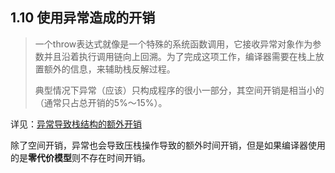 ## 1.10 使用异常造成的开销

> 一个throw表达式就像是一个特殊的系统函数调用，它接收异常对象作为参数并且沿着执行调用链向上回溯。为了完成这项工作，编译器需要在栈上放置额外的信息，来辅助栈反解过程。
>
> 典型情况下异常（应该）只构成程序的很小一部分，其空间开销是相当小的（通常只占总开销的5%～15%）。

详见：[异常导致栈结构的额外开销](./otherSource/异常导致栈结构的额外开销.html)

除了空间开销，异常也会导致压栈操作导致的额外时间开销，但是如果编译器使用的是**零代价模型**则不存在时间开销。